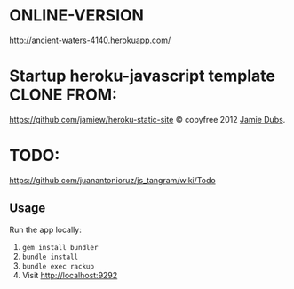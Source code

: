ONLINE-VERSION
===========
http://ancient-waters-4140.herokuapp.com/

Startup heroku-javascript template CLONE FROM:
========
https://github.com/jamiew/heroku-static-site &copy; copyfree 2012 [Jamie Dubs](http://jamiedubs.com).

TODO:
====
https://github.com/juanantonioruz/js_tangram/wiki/Todo

Usage
-----

Run the app locally:

1. `gem install bundler`
2. `bundle install`
3. `bundle exec rackup`
4. Visit <http://localhost:9292>

